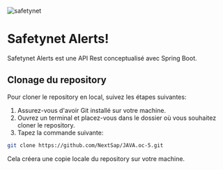 ![safetynet](https://user.oc-static.com/upload/2019/10/21/15716555321092_image1.jpg)
# Safetynet Alerts!
Safetynet Alerts est une API Rest conceptualisé avec Spring Boot.

## Clonage du repository
Pour cloner le repository en local, suivez les étapes suivantes:

1. Assurez-vous d'avoir Git installé sur votre machine.
2. Ouvrez un terminal et placez-vous dans le dossier où vous souhaitez cloner le repository.
3. Tapez la commande suivante:

```bash
git clone https://github.com/NextSap/JAVA.oc-5.git
```

Cela créera une copie locale du repository sur votre machine.